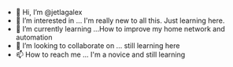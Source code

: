 - 👋 Hi, I’m @jetlagalex
- 👀 I’m interested in ... I'm really new to all this. Just learning here.
- 🌱 I’m currently learning ...How to improve my home network and automation
- 💞️ I’m looking to collaborate on ... still learning here
- 📫 How to reach me ... I'm a novice and still learning

<!---
jetlagalex/jetlagalex is a ✨ special ✨ repository because its `README.md` (this file) appears on your GitHub profile.
You can click the Preview link to take a look at your changes.
--->
